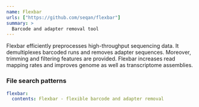 ```yaml
---
name: Flexbar
urls: ["https://github.com/seqan/flexbar"]
summary: >
  Barcode and adapter removal tool
---
```


<!--
~~~~~ DO NOT EDIT ~~~~~
This file is autogenerated from the MultiQC module python docstring.
Do not edit the markdown, it will be overwritten.

File path for the source of this content: multiqc/modules/flexbar/flexbar.py
~~~~~~~~~~~~~~~~~~~~~~~
-->

Flexbar efficiently preprocesses high-throughput sequencing data. It demultiplexes
barcoded runs and removes adapter sequences. Moreover, trimming and filtering features are provided.
Flexbar increases read mapping rates and improves genome as well as transcriptome assemblies.

### File search patterns

```yaml
flexbar:
  contents: Flexbar - flexible barcode and adapter removal
```
